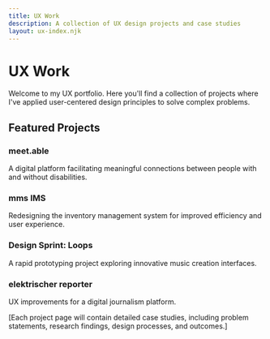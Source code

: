 ```yaml
---
title: UX Work
description: A collection of UX design projects and case studies
layout: ux-index.njk
---
```


# UX Work

Welcome to my UX portfolio. Here you'll find a collection of projects where I've applied user-centered design principles to solve complex problems.

## Featured Projects

### meet.able
A digital platform facilitating meaningful connections between people with and without disabilities.

### mms IMS
Redesigning the inventory management system for improved efficiency and user experience.

### Design Sprint: Loops
A rapid prototyping project exploring innovative music creation interfaces.

### elektrischer reporter
UX improvements for a digital journalism platform.

[Each project page will contain detailed case studies, including problem statements, research findings, design processes, and outcomes.] 